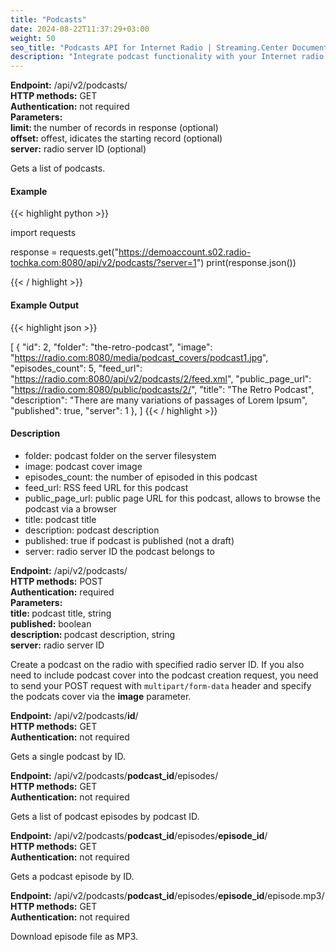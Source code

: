```yaml
---
title: "Podcasts"
date: 2024-08-22T11:37:29+03:00
weight: 50
seo_title: "Podcasts API for Internet Radio | Streaming.Center Documentation"
description: "Integrate podcast functionality with your Internet radio station. API reference for retrieving, creating and managing podcasts with detailed examples and response formats."
---
```


<div class="api-block">
<b>Endpoint:</b> /api/v2/podcasts/ <br/>
<b>HTTP methods:</b> GET <br/>
<b>Authentication:</b> not required<br/>
<b>Parameters:</b> <br/>
<b>limit: </b> the number of records in response (optional)<br/>
<b>offset:</b> offest, idicates the starting record (optional)<br/>
<b>server:</b> radio server ID (optional)<br/>
</div>

Gets a list of podcasts.

#### Example

{{< highlight python  >}}

import requests

response = requests.get("https://demoaccount.s02.radio-tochka.com:8080/api/v2/podcasts/?server=1")
print(response.json())

{{< / highlight >}}

#### Example Output
{{< highlight json  >}}

[
    {
        "id": 2,
        "folder": "the-retro-podcast",
        "image": "https://radio.com:8080/media/podcast_covers/podcast1.jpg",
        "episodes_count": 5,
        "feed_url": "https://radio.com:8080/api/v2/podcasts/2/feed.xml",
        "public_page_url": "https://radio.com:8080/public/podcasts/2/",
        "title": "The Retro Podcast",
        "description": "There are many variations of passages of Lorem Ipsum",
        "published": true,
        "server": 1
    },
]
{{< / highlight >}}

#### Description

- folder: podcast folder on the server filesystem
- image: podcast cover image 
- episodes_count: the number of episoded in this podcast
- feed_url: RSS feed URL for this podcast
- public_page_url: public page URL for this podcast, allows to browse the podcast via a browser
- title: podcast title
- description: podcast description
- published: true if podcast is published (not a draft)
- server: radio server ID the podcast belongs to

<div class="api-block">
<b>Endpoint:</b> /api/v2/podcasts/ <br/>
<b>HTTP methods:</b> POST <br/>
<b>Authentication:</b> required<br/>
<b>Parameters:</b> <br/>
<b>title: </b> podcast title, string<br/>
<b>published:</b> boolean<br/>
<b>description: </b> podcast description, string<br/>
<b>server:</b> radio server ID<br/>
</div>

Create a podcast on the radio with specified radio server ID. If you also need to include podcast cover into the podcast creation request, you need to send your POST request with `multipart/form-data` header and specify the podcats cover via the **image** parameter.

<div class="api-block">
<b>Endpoint:</b> /api/v2/podcasts/<b>id</b>/ <br/>
<b>HTTP methods:</b> GET <br/>
<b>Authentication:</b> not required<br/>
</div>

Gets a single podcast by ID.

<div class="api-block">
<b>Endpoint:</b> /api/v2/podcasts/<b>podcast_id</b>/episodes/ <br/>
<b>HTTP methods:</b> GET <br/>
<b>Authentication:</b> not required<br/>
</div>

Gets a list of podcast episodes by podcast ID.

<div class="api-block">
<b>Endpoint:</b> /api/v2/podcasts/<b>podcast_id</b>/episodes/<b>episode_id</b>/ <br/>
<b>HTTP methods:</b> GET <br/>
<b>Authentication:</b> not required<br/>
</div>

Gets a podcast episode by ID.

<div class="api-block">
<b>Endpoint:</b> /api/v2/podcasts/<b>podcast_id</b>/episodes/<b>episode_id</b>/episode.mp3/ <br/>
<b>HTTP methods:</b> GET <br/>
<b>Authentication:</b> not required<br/>
</div>

Download episode file as MP3.


<!-- 

/api/v2/podcasts/<pk>/add_recording/    podcasts.views.PodcastViewSet   podcast-add-recording
/api/v2/podcasts/<pk>/create_episode_from_track/        podcasts.views.PodcastViewSet   podcast-create-episode-from-track
/api/v2/podcasts_settings/      podcasts.views.PodcastsPageSettingsViewSet      podcastspagesettings-list
/api/v2/podcasts_settings/<pk>/ podcasts.views.PodcastsPageSettingsViewSet      podcastspagesettings-detail
-->

